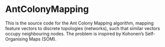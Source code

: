 # AntColonyMapping
This is the source code for the Ant Colony Mapping algorithm, mapping feature vectors to discrete topologies (networks),  such that similar vectors occupy neighbouring nodes. The problem is inspired by Kohonen’s Self-Organising Maps (SOM). 
